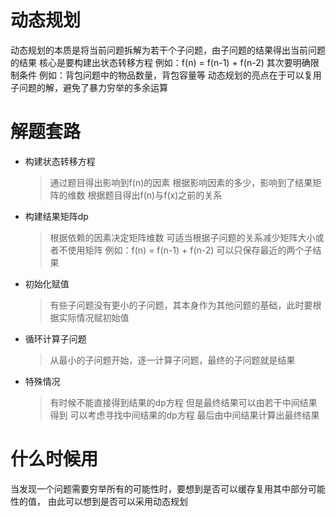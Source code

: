 # 动态规划
动态规划的本质是将当前问题拆解为若干个子问题，由子问题的结果得出当前问题的结果
核心是要构建出状态转移方程
例如：f(n) = f(n-1) + f(n-2)
其次要明确限制条件
例如：背包问题中的物品数量，背包容量等
动态规划的亮点在于可以复用子问题的解，避免了暴力穷举的多余运算

# 解题套路
- 构建状态转移方程
    > 通过题目得出影响到f(n)的因素
    > 根据影响因素的多少，影响到了结果矩阵的维数
    > 根据题目得出f(n)与f(x)之前的关系
- 构建结果矩阵dp
    > 根据依赖的因素决定矩阵维数
    > 可适当根据子问题的关系减少矩阵大小或者不使用矩阵
    > 例如：f(n) = f(n-1) + f(n-2) 可以只保存最近的两个子结果
- 初始化赋值
    > 有些子问题没有更小的子问题，其本身作为其他问题的基础，此时要根据实际情况赋初始值
- 循环计算子问题
    > 从最小的子问题开始，逐一计算子问题，最终的子问题就是结果
- 特殊情况
    > 有时候不能直接得到结果的dp方程 但是最终结果可以由若干中间结果得到
    > 可以考虑寻找中间结果的dp方程
    > 最后由中间结果计算出最终结果
    
# 什么时候用
当发现一个问题需要穷举所有的可能性时，要想到是否可以缓存复用其中部分可能性的值，
由此可以想到是否可以采用动态规划
    
